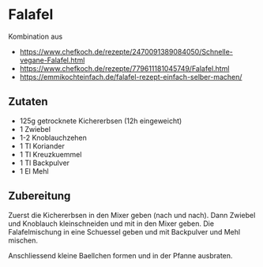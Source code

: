 # Falafel

Kombination aus
 * https://www.chefkoch.de/rezepte/2470091389084050/Schnelle-vegane-Falafel.html
 * https://www.chefkoch.de/rezepte/779611181045749/Falafel.html
 * https://emmikochteinfach.de/falafel-rezept-einfach-selber-machen/

## Zutaten

* 125g getrocknete Kichererbsen (12h eingeweicht)
* 1 Zwiebel
* 1-2 Knoblauchzehen
* 1 Tl Koriander
* 1 Tl Kreuzkuemmel
* 1 Tl Backpulver
* 1 El Mehl

## Zubereitung

Zuerst die Kichererbsen in den Mixer geben (nach und nach). Dann Zwiebel und Knoblauch
kleinschneiden und mit in den Mixer geben.
Die Falafelmischung in eine Schuessel geben und mit Backpulver und Mehl mischen.

Anschliessend kleine Baellchen formen und in der Pfanne ausbraten.
